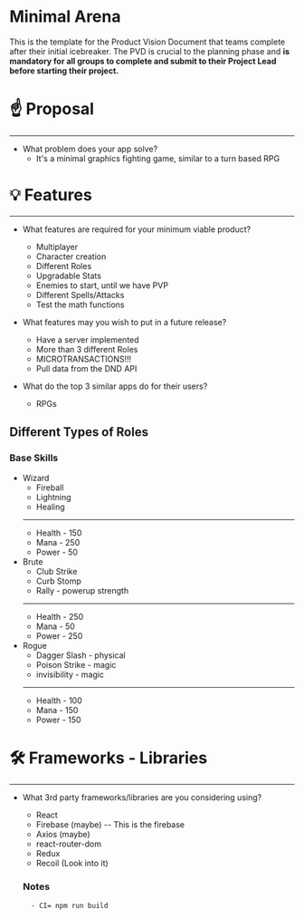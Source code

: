 # Minimal Arena

This is the template for the Product Vision Document that teams complete after their initial icebreaker. The PVD is crucial to the planning phase and **is mandatory for all groups to complete and submit to their Project Lead before starting their project.**

# ☝️ Proposal

 --- 

- What problem does your app solve?
    - It's a minimal graphics fighting game, similar to a turn based RPG

# 💡 Features

---

- What features are required for your minimum viable product?

    - Multiplayer 
    - Character creation
    - Different Roles
    - Upgradable Stats
    - Enemies to start, until we have PVP
    - Different Spells/Attacks
    - Test the math functions

- What features may you wish to put in a future release?

    - Have a server implemented 
    - More than 3 different Roles
    - MICROTRANSACTIONS!!!
    - Pull data from the DND API

- What do the top 3 similar apps do for their users?

    - RPGs
## Different Types of Roles 
### Base Skills
- Wizard
    - Fireball
    - Lightning
    - Healing
    ---
    - Health - 150
    - Mana - 250
    - Power - 50
- Brute
    - Club Strike
    - Curb Stomp
    - Rally - powerup strength
    ---
    - Health - 250
    - Mana - 50
    - Power - 250
- Rogue
    - Dagger Slash - physical
    - Poison Strike - magic
    - invisibility - magic
    ---
    - Health - 100
    - Mana - 150
    - Power - 150

# 🛠 Frameworks - Libraries

---

- What 3rd party frameworks/libraries are you considering using?

    - React
    - Firebase (maybe) -- This is the firebase
    - Axios (maybe)
    - react-router-dom
    - Redux
    - Recoil (Look into it)

    ### Notes
        - CI= npm run build